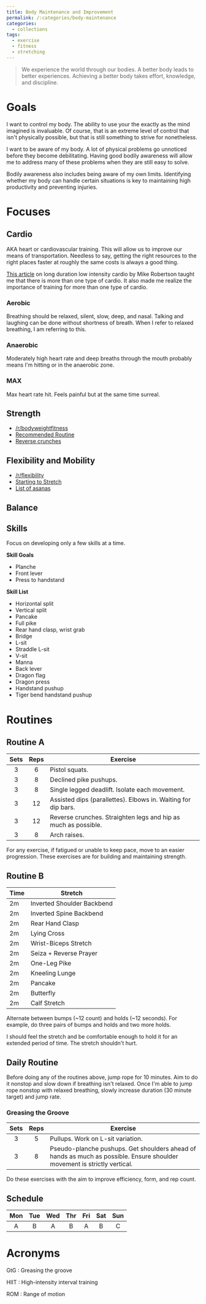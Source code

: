 ```yaml
---
title: Body Maintenance and Improvement
permalink: /:categories/body-maintenance
categories:
  - collections
tags:
  - exercise
  - fitness
  - stretching
---
```


> We experience the world through our bodies. A better body leads to better
> experiences. Achieving a better body takes effort, knowledge, and discipline.

# Goals

I want to control my body. The ability to use your the exactly as the mind
imagined is invaluable. Of course, that is an extreme level of control that
isn't physically possible, but that is still something to strive for
nonetheless.

I want to be aware of my body. A lot of physical problems go unnoticed before
they become debilitating. Having good bodily awareness will allow me to address
many of these problems when they are still easy to solve.

Bodily awareness also includes being aware of my own limits. Identifying whether
my body can handle certain situations is key to maintaining high productivity
and preventing injuries.

# Focuses

## Cardio

AKA heart or cardiovascular training. This will allow us to improve our means of
transportation. Needless to say, getting the right resources to the right places
faster at roughly the same costs is always a good thing.

[This article][robertson] on long duration low intensity cardio by Mike
Robertson taught me that there is more than one type of cardio. It also made me
realize the importance of training for more than one type of cardio.

[robertson]: http://robertsontrainingsystems.com/blog/long-duration-low-intensity-cardio/

### Aerobic

Breathing should be relaxed, silent, slow, deep, and nasal. Talking and laughing
can be done without shortness of breath. When I refer to relaxed breathing, I am
referring to this.

### Anaerobic

Moderately high heart rate and deep breaths through the mouth probably means I'm
hitting or in the anaerobic zone.

### MAX

Max heart rate hit. Feels painful but at the same time surreal.

## Strength

* [/r/bodyweightfitness](https://www.reddit.com/r/bodyweightfitness/)
* [Recommended Routine](https://www.reddit.com/r/bodyweightfitness/wiki/kb/recommended_routine)
* [Reverse crunches](https://www.reddit.com/r/bodyweightfitness/comments/8xtaui/heres_how_to_do_reverse_crunches_and_take_them_to/)

## Flexibility and Mobility

* [/r/flexibility](https://www.reddit.com/r/flexibility/)
* [Starting to Stretch](https://www.reddit.com/r/flexibility/wiki/starting_to_stretch)
* [List of asanas](https://en.wikipedia.org/wiki/List_of_asanas)

## Balance

## Skills

Focus on developing only a few skills at a time.

**Skill Goals**

* Planche
* Front lever
* Press to handstand

**Skill List**

* Horizontal split
* Vertical split
* Pancake
* Full pike
* Rear hand clasp, wrist grab
* Bridge
* L-sit
* Straddle L-sit
* V-sit
* Manna
* Back lever
* Dragon flag
* Dragon press
* Handstand pushup
* Tiger bend handstand pushup

# Routines

## Routine A

**Sets** | **Reps** | **Exercise**
:---: | :---: | ---
3 | 6 | Pistol squats.
3 | 8 | Declined pike pushups.
3 | 8 | Single legged deadlift. Isolate each movement.
3 | 12 | Assisted dips (parallettes). Elbows in. Waiting for dip bars.
3 | 12 | Reverse crunches. Straighten legs and hip as much as possible.
3 | 8 | Arch raises.

For any exercise, if fatigued or unable to keep pace, move to an easier
progression. These exercises are for building and maintaining strength.

## Routine B

**Time** | **Stretch**
--- | ---
2m | Inverted Shoulder Backbend
2m | Inverted Spine Backbend
2m | Rear Hand Clasp
2m | Lying Cross
2m | Wrist-Biceps Stretch
2m | Seiza + Reverse Prayer
2m | One-Leg Pike
2m | Kneeling Lunge
2m | Pancake
2m | Butterfly
2m | Calf Stretch

Alternate between bumps (~12 count) and holds (~12 seconds). For example, do
three pairs of bumps and holds and two more holds.

I should feel the stretch and be comfortable enough to hold it for an extended
period of time. The stretch shouldn't hurt.

## Daily Routine

Before doing any of the routines above, jump rope for 10 minutes. Aim to do it
nonstop and slow down if breathing isn't relaxed. Once I'm able to jump rope
nonstop with relaxed breathing, slowly increase duration (30 minute target) and
jump rate.

### Greasing the Groove

**Sets** | **Reps** | **Exercise**
:---: | :---: | ---
3 | 5 | Pullups. Work on L-sit variation.
3 | 8 | Pseudo-planche pushups. Get shoulders ahead of hands as much as possible. Ensure shoulder movement is strictly vertical.

Do these exercises with the aim to improve efficiency, form, and rep count.

## Schedule

 Mon | Tue | Wed | Thr | Fri | Sat | Sun
:---:|:---:|:---:|:---:|:---:|:---:|:---:
  A  |  B  |  A  |  B  |  A  |  B  |  C

# Acronyms

GtG
: Greasing the groove

HIIT
: High-intensity interval training

ROM
: Range of motion
